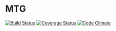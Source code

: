 MTG
===


[![Build Status](https://travis-ci.org/Dica-Developer/MTG.svg?branch=master)](https://travis-ci.org/Dica-Developer/MTG)
[![Coverage Status](https://img.shields.io/coveralls/Dica-Developer/MTG.svg)](https://coveralls.io/r/Dica-Developer/MTG?branch=master)
[![Code Climate](https://codeclimate.com/github/Dica-Developer/MTG/badges/gpa.svg)](https://codeclimate.com/github/Dica-Developer/MTG)
